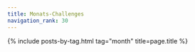 ```yaml
---
title: Monats-Challenges
navigation_rank: 30
---
```

{% include posts-by-tag.html tag="month" title=page.title %}
